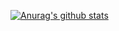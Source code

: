 [![Anurag's github stats](https://github-readme-stats.vercel.app/api?username=mohammadmahdihasanitheme=tokyonight&hide_rank=true)](https://github.com/anuraghazra/github-readme-stats)


